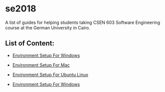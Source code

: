# se2018

A list of guides for helping students taking CSEN 603 Software Engineering course at the German University in Cairo.

## List of Content:

* [Environment Setup For Windows](https://github.com/omardoma/se2018/blob/master/environment-setup-windows.md)

* [Environment Setup For Mac](https://github.com/omardoma/se2018/blob/master/environment-setup-mac.md)

* [Environment Setup For Ubuntu Linux](https://github.com/omardoma/se2018/blob/master/environment-setup-linux.md)

* [Environment Setup For Windows](https://github.com/omardoma/se2018/blob/master/environment-setup-windows.md)
